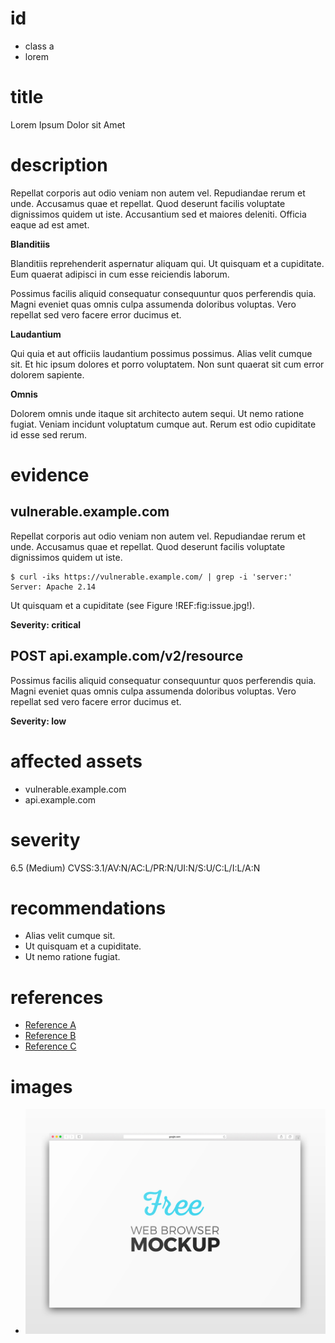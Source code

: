 # id

* class a
* lorem

# title

Lorem Ipsum Dolor sit Amet

# description

Repellat corporis aut odio veniam non autem vel.
Repudiandae rerum et unde. Accusamus quae et repellat.
Quod deserunt facilis voluptate dignissimos quidem ut iste.
Accusantium sed et maiores deleniti.
Officia eaque ad est amet.

**Blanditiis**

Blanditiis reprehenderit aspernatur aliquam qui.
Ut quisquam et a cupiditate.
Eum quaerat adipisci in cum esse reiciendis laborum.

Possimus facilis aliquid consequatur consequuntur quos perferendis quia.
Magni eveniet quas omnis culpa assumenda doloribus voluptas.
Vero repellat sed vero facere error ducimus et.

**Laudantium**

Qui quia et aut officiis laudantium possimus possimus.
Alias velit cumque sit.
Et hic ipsum dolores et porro voluptatem.
Non sunt quaerat sit cum error dolorem sapiente.

**Omnis**

Dolorem omnis unde itaque sit architecto autem sequi.
Ut nemo ratione fugiat.
Veniam incidunt voluptatum cumque aut.
Rerum est odio cupiditate id esse sed rerum.

# evidence

## vulnerable.example.com

Repellat corporis aut odio veniam non autem vel.
Repudiandae rerum et unde. Accusamus quae et repellat.
Quod deserunt facilis voluptate dignissimos quidem ut iste.

```
$ curl -iks https://vulnerable.example.com/ | grep -i 'server:'
Server: Apache 2.14
```

Ut quisquam et a cupiditate (see Figure !REF:fig:issue.jpg!).

**Severity: critical**
      
## POST api.example.com/v2/resource

Possimus facilis aliquid consequatur consequuntur quos perferendis quia.
Magni eveniet quas omnis culpa assumenda doloribus voluptas.
Vero repellat sed vero facere error ducimus et.

**Severity: low**

# affected assets

* vulnerable.example.com
* api.example.com

# severity

6.5 (Medium)
CVSS:3.1/AV:N/AC:L/PR:N/UI:N/S:U/C:L/I:L/A:N

# recommendations

* Alias velit cumque sit.
* Ut quisquam et a cupiditate.
* Ut nemo ratione fugiat.

# references

* [Reference A](https://example.com/)
* [Reference B](https://example.com/)
* [Reference C](https://example.com/)

# images

* ![Vero repellat sed vero facere error ducimus et.](issue.jpg)
